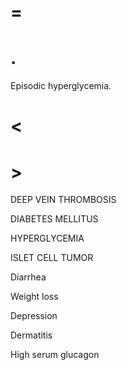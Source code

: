 # =

# .

Episodic hyperglycemia.

# <

# >

DEEP VEIN THROMBOSIS

DIABETES MELLITUS

HYPERGLYCEMIA

ISLET CELL TUMOR

Diarrhea

Weight loss

Depression

Dermatitis

High serum glucagon
